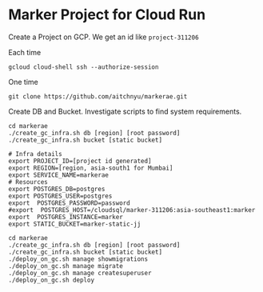 # Marker Project for Cloud Run

Create a Project on GCP. We get an id like `project-311206`

Each time
```
gcloud cloud-shell ssh --authorize-session
```

One time
```
git clone https://github.com/aitchnyu/markerae.git
```

Create DB and Bucket. Investigate scripts to find system requirements.
```
cd markerae
./create_gc_infra.sh db [region] [root password]
./create_gc_infra.sh bucket [static bucket]
```

```
# Infra details
export PROJECT_ID=[project id generated]
export REGION=[region, asia-south1 for Mumbai]
export SERVICE_NAME=markerae
# Resources
export POSTGRES_DB=postgres
export POSTGRES_USER=postgres
export  POSTGRES_PASSWORD=password
#export  POSTGRES_HOST=/cloudsql/marker-311206:asia-southeast1:marker
export  POSTGRES_INSTANCE=marker
export STATIC_BUCKET=marker-static-jj
```

```
cd markerae
./create_gc_infra.sh db [region] [root password]
./create_gc_infra.sh bucket [static bucket]
./deploy_on_gc.sh manage showmigrations
./deploy_on_gc.sh manage migrate
./deploy_on_gc.sh manage createsuperuser
./deploy_on_gc.sh deploy
```
